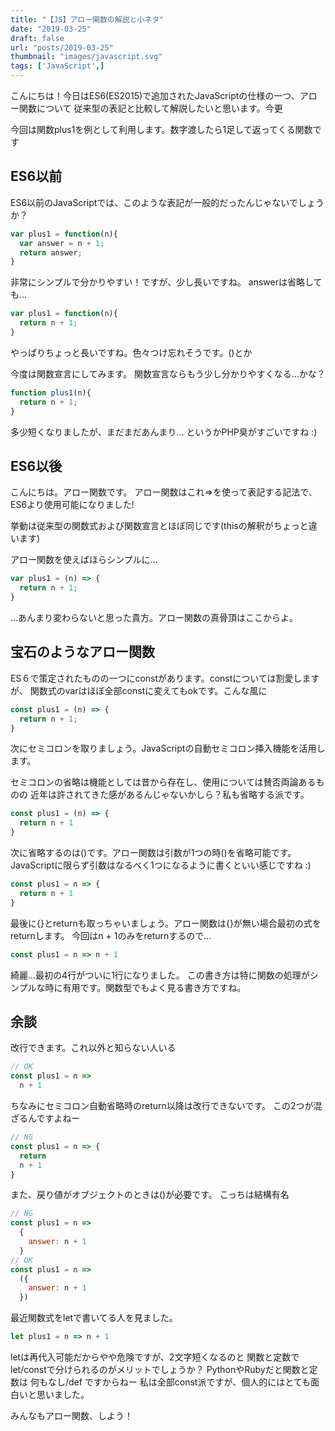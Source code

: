 ```yaml
---
title: "【JS】アロー関数の解説と小ネタ"
date: "2019-03-25"
draft: false
url: "posts/2019-03-25"
thumbnail: "images/javascript.svg"
tags: ['JavaScript',]
---
```


こんにちは！今日はES6(ES2015)で追加されたJavaScriptの仕様の一つ、アロー関数について
従来型の表記と比較して解説したいと思います。今更

今回は関数plus1を例として利用します。数字渡したら1足して返ってくる関数です

## ES6以前
ES6以前のJavaScriptでは、このような表記が一般的だったんじゃないでしょうか？
```javascript
var plus1 = function(n){
  var answer = n + 1;
  return answer;
}
```

非常にシンプルで分かりやすい！ですが、少し長いですね。
answerは省略しても...
```javascript
var plus1 = function(n){
  return n + 1;
}
```
やっぱりちょっと長いですね。色々つけ忘れそうです。()とか

今度は関数宣言にしてみます。
関数宣言ならもう少し分かりやすくなる...かな？
```javascript
function plus1(n){
  return n + 1;
}
```

多少短くなりましたが、まだまだあんまり... というかPHP臭がすごいですね :)

## ES6以後
こんにちは。アロー関数です。
アロー関数はこれ=>を使って表記する記法で、ES6より使用可能になりました!

挙動は従来型の関数式および関数宣言とほぼ同じです(thisの解釈がちょっと違います)

アロー関数を使えばほらシンプルに...
```javascript
var plus1 = (n) => {
  return n + 1;
}
```

...あんまり変わらないと思った貴方。アロー関数の真骨頂はここからよ。

## 宝石のようなアロー関数

ES６で策定されたものの一つにconstがあります。constについては割愛しますが、
関数式のvarはほぼ全部constに変えてもokです。こんな風に
```javascript
const plus1 = (n) => {
  return n + 1;
}
```

次にセミコロンを取りましょう。JavaScriptの自動セミコロン挿入機能を活用します。

セミコロンの省略は機能としては昔から存在し、使用については賛否両論あるものの
近年は許されてきた感があるんじゃないかしら？私も省略する派です。
```javascript
const plus1 = (n) => {
  return n + 1
}
```

次に省略するのは()です。アロー関数は引数が1つの時()を省略可能です。
JavaScriptに限らず引数はなるべく1つになるように書くといい感じですね :)
```javascript
const plus1 = n => {
  return n + 1
}
```

最後に{}とreturnも取っちゃいましょう。アロー関数は{}が無い場合最初の式をreturnします。
今回はn + 1のみをreturnするので...
```javascript
const plus1 = n => n + 1
```

綺麗...最初の4行がついに1行になりました。
この書き方は特に関数の処理がシンプルな時に有用です。関数型でもよく見る書き方ですね。

## 余談
改行できます。これ以外と知らない人いる
```javascript
// OK
const plus1 = n =>
  n + 1
```
ちなみにセミコロン自動省略時のreturn以降は改行できないです。
この2つが混ざるんですよねー
```javascript
// NG
const plus1 = n => {
  return
  n + 1
}
```

また、戻り値がオブジェクトのときは()が必要です。
こっちは結構有名
```javascript
// NG
const plus1 = n =>
  {
    answer: n + 1
  }
// OK
const plus1 = n =>
  ({
    answer: n + 1
  })
```

最近関数式をletで書いてる人を見ました。
```javascript
let plus1 = n => n + 1
```

letは再代入可能だからやや危険ですが、2文字短くなるのと
関数と定数でlet/constで分けられるのがメリットでしょうか？
PythonやRubyだと関数と定数は 何もなし/def ですからねー
私は全部const派ですが、個人的にはとても面白いと思いました。

みんなもアロー関数、しよう！